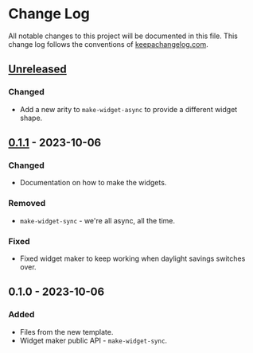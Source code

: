 # Change Log
All notable changes to this project will be documented in this file. This change log follows the conventions of [keepachangelog.com](http://keepachangelog.com/).

## [Unreleased]
### Changed
- Add a new arity to `make-widget-async` to provide a different widget shape.

## [0.1.1] - 2023-10-06
### Changed
- Documentation on how to make the widgets.

### Removed
- `make-widget-sync` - we're all async, all the time.

### Fixed
- Fixed widget maker to keep working when daylight savings switches over.

## 0.1.0 - 2023-10-06
### Added
- Files from the new template.
- Widget maker public API - `make-widget-sync`.

[Unreleased]: https://sourcehost.site/your-name/street_data_cleaning/compare/0.1.1...HEAD
[0.1.1]: https://sourcehost.site/your-name/street_data_cleaning/compare/0.1.0...0.1.1
